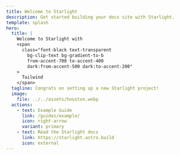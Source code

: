 ```yaml
---
title: Welcome to Starlight
description: Get started building your docs site with Starlight.
template: splash
hero:
  title: |
    Welcome to Starlight with
    <span
      class="font-black text-transparent
        bg-clip-text bg-gradient-to-b
        from-accent-700 to-accent-400
        dark:from-accent-500 dark:to-accent-200"
    >
      Tailwind
    </span>
  tagline: Congrats on setting up a new Starlight project!
  image:
    file: ../../assets/houston.webp
  actions:
    - text: Example Guide
      link: /guides/example/
      icon: right-arrow
      variant: primary
    - text: Read the Starlight docs
      link: https://starlight.astro.build
      icon: external
---
```

